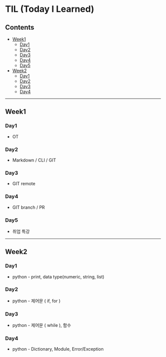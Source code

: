 # TIL (Today I Learned)

## Contents
- [Week1](#week1)
    + [Day1](#day1)
    + [Day2](#day2)
    + [Day3](#day3)
    + [Day4](#day4)
    + [Day5](#day5)
- [Week2](#week2)
    + [Day1](#day1-1)
    + [Day2](#day2-1)
    + [Day3](#day3-1)
    + [Day4](#day4-1)

---

## Week1

### Day1
-   OT

### Day2
-   Markdown / CLI / GIT

### Day3
-   GIT remote

### Day4
-   GIT branch / PR

### Day5
-   취업 특강

---

## Week2

### Day1
-   python - print, data type(numeric, string, list)

### Day2
-   python - 제어문 ( if, for )

### Day3
-   python - 제어문 ( while ), 함수

### Day4
-   python - Dictionary, Module, Error/Exception